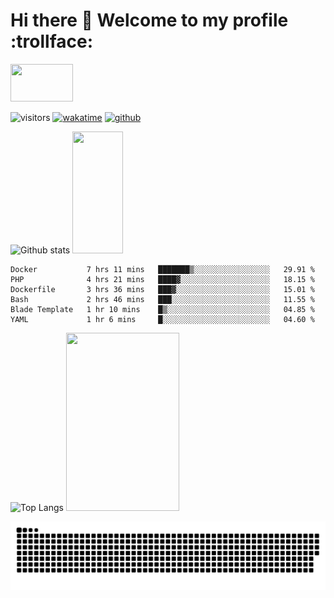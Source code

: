 # Hi there 👋 Welcome to my profile :trollface:
<!-- top left -->
<a href="#">
    <img src="https://media1.giphy.com/media/L0C3eo0XgklO7iqXRC/source.gif" width="100" height="60"/>
</a>

![visitors](https://visitor-badge.glitch.me/badge?page_id=saedyousef.saedyousef&left_color=green&right_color=red)
[![wakatime](https://wakatime.com/badge/user/03bf07e2-4c78-4826-8603-8922f0241061.svg)](https://wakatime.com/@03bf07e2-4c78-4826-8603-8922f0241061)
[![github](https://img.shields.io/github/followers/saedyousef?logo=github&style=plastic)](https://github.com/alanhamlett?tab=followers)

![Github stats](https://github-readme-stats.vercel.app/api?username=saedyousef&show_icons=true&theme=radical&count_private=true) <img src="https://media.giphy.com/media/yJFeycRK2DB4c/source.gif" width="40%" height="195"/>


<!--START_SECTION:waka-->

```text
Docker           7 hrs 11 mins   ███████▒░░░░░░░░░░░░░░░░░   29.91 %
PHP              4 hrs 21 mins   ████▓░░░░░░░░░░░░░░░░░░░░   18.15 %
Dockerfile       3 hrs 36 mins   ███▓░░░░░░░░░░░░░░░░░░░░░   15.01 %
Bash             2 hrs 46 mins   ███░░░░░░░░░░░░░░░░░░░░░░   11.55 %
Blade Template   1 hr 10 mins    █▒░░░░░░░░░░░░░░░░░░░░░░░   04.85 %
YAML             1 hr 6 mins     █░░░░░░░░░░░░░░░░░░░░░░░░   04.60 %
```

<!--END_SECTION:waka-->
    
![Top Langs](https://github-readme-stats.vercel.app/api/top-langs/?username=saedyousef) <img src="https://media.giphy.com/media/9WC8WTZsFxkRi/source.gif" width="60%" height="285"/>


![github contribution grid snake animation](https://raw.githubusercontent.com/saedyousef/saedyousef/output/github-contribution-grid-snake.svg)
